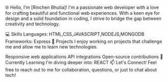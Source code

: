 🌐 Hello, I'm [Rinchen Bhutia]!
I'm a passionate web developer with a love for crafting beautiful and functional web experiences. With a keen eye for design and a solid foundation in coding, I strive to bridge the gap between creativity and technology.

💻 Skills
Languages: HTML,CSS,JAVASCRIPT,NODEJS,MONGODB
Frameworks: Express
🚀 Projects
I enjoy working on projects that challenge me and allow me to learn new technologies.

Responsive web applications
API integrations
Open-source contributions
🌱 Currently Learning
I'm diving deeper into:
REACT
📫 Let's Connect!
Feel free to reach out to me for collaboration, questions, or just to chat about tech!
